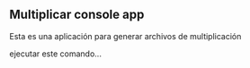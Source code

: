## Multiplicar console app

Esta es una aplicación para generar
archivos de multiplicación

ejecutar este comando...